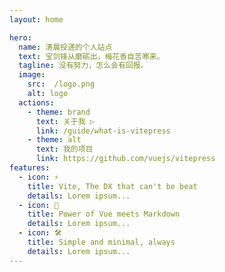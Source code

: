 ```yaml
---
layout: home

hero:
  name: 清晨投递的个人站点
  text: 宝剑锋从磨砺出，梅花香自苦寒来。
  tagline: 没有努力，怎么会有回报。
  image:
    src:  /logo.png
    alt: logo
  actions:
    - theme: brand
      text: 关于我 ▷
      link: /guide/what-is-vitepress
    - theme: alt
      text: 我的项目
      link: https://github.com/vuejs/vitepress
features:
  - icon: ⚡️
    title: Vite, The DX that can't be beat
    details: Lorem ipsum...
  - icon: 🖖
    title: Power of Vue meets Markdown
    details: Lorem ipsum...
  - icon: 🛠️
    title: Simple and minimal, always
    details: Lorem ipsum...
---
```

